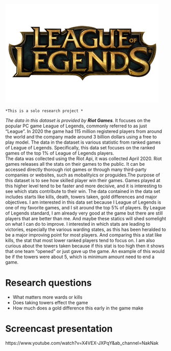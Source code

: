 ![League of Legends logo](images/logo.png)

    *This is a solo research project *
   
  *The data in this dataset is provided by **Riot Games**.* 
 It focuses on the popular PC game League of Legends, commonly referred to as just “League”. In 2020 the game had 115 million registered players from around the world and the company made around 3 billion dollars using a free to play model. 
The data in the dataset is various statistic from ranked games of League of Legends.  Specifically, this data set focuses on the ranked games of the top 1% of League of Legends players.  
The data was collected using the Riot Api, it was collected April 2020. Riot games releases all the stats on their games to the public. It can be accessed directly thorough riot games or 
through many third-party companies or websites, such as mobalityics or proguides.The purpose of this dataset is to see how skilled player win their games. Games played at this higher level 
tend to be faster and more decisive, and it is interesting to see which stats contribute to their win. The data contained in the data set includes starts like kills, death,
towers taken, gold differences and major objectives. 
    I am interested in this data set because I League of Legends is one of my favorite games, and I sit around the top 5% of players. By League of Legends standard, I am already very
good at the game but there are still players that are better than me. And maybe these statics will shed somelight on what I can do to improve. I interested in which stats are leading to 
victories, especially the various warding states, as this has been heralded to be a major improving point for most players. And comparing this a stat like kills, the stat that most lower ranked players tend to 
focus on. I am also curious about the towers taken because if this stat is too high then it shows that one team “opened” or just gave up the game. An example of this would be if the towers were about 5,
which is minimum amount need to end a game.  

<h1>Research questions</h1>

- What matters more wards or kills
- Does taking towers effect the game
- How much does a gold difference this early in the game make


<h1>Screencast presentation</h1>
https://www.youtube.com/watch?v=X4VEX-JXPqY&ab_channel=NakNak
